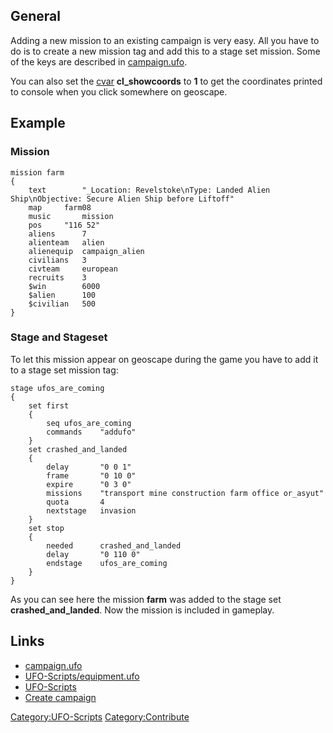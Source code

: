 ## General

Adding a new mission to an existing campaign is very easy. All you have
to do is to create a new mission tag and add this to a stage set
mission. Some of the keys are described in
[campaign.ufo](campaign.ufo#Missions "wikilink").

You can also set the [cvar](cvars "wikilink") **cl_showcoords** to **1**
to get the coordinates printed to console when you click somewhere on
geoscape.

## Example

### Mission

    mission farm
    {
        text        "_Location: Revelstoke\nType: Landed Alien Ship\nObjective: Secure Alien Ship before Liftoff"
        map     farm08
        music       mission
        pos     "116 52"
        aliens      7
        alienteam   alien
        alienequip  campaign_alien
        civilians   3
        civteam     european
        recruits    3
        $win        6000
        $alien      100
        $civilian   500
    }

### Stage and Stageset

To let this mission appear on geoscape during the game you have to add
it to a stage set mission tag:

    stage ufos_are_coming
    {
        set first
        {
            seq ufos_are_coming
            commands    "addufo"
        }
        set crashed_and_landed
        {
            delay       "0 0 1"
            frame       "0 10 0"
            expire      "0 3 0"
            missions    "transport mine construction farm office or_asyut"
            quota       4
            nextstage   invasion
        }
        set stop
        {
            needed      crashed_and_landed
            delay       "0 110 0"
            endstage    ufos_are_coming
        }
    }

As you can see here the mission **farm** was added to the stage set
**crashed_and_landed**. Now the mission is included in gameplay.

## Links

- [campaign.ufo](campaign.ufo "wikilink")
- [UFO-Scripts/equipment.ufo](UFO-Scripts/equipment.ufo "wikilink")
- [UFO-Scripts](UFO-Scripts "wikilink")
- [Create campaign](Create_campaign "wikilink")

[Category:UFO-Scripts](Category:UFO-Scripts "wikilink")
[Category:Contribute](Category:Contribute "wikilink")